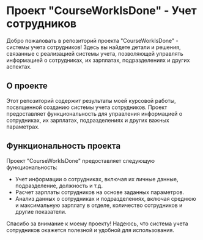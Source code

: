 # Проект "CourseWorkIsDone" - Учет сотрудников

Добро пожаловать в репозиторий проекта "CourseWorkIsDone" - системы учета сотрудников! Здесь вы найдете детали и решения, связанные с реализацией системы учета, позволяющей управлять информацией о сотрудниках, их зарплатах, подразделениях и других аспектах.

## О проекте

Этот репозиторий содержит результаты моей курсовой работы, посвященной созданию системы учета сотрудников. Проект предоставляет функциональность для управления информацией о сотрудниках, их зарплатах, подразделениях и других важных параметрах.

## Функциональность проекта

Проект "CourseWorkIsDone" предоставляет следующую функциональность:

- Учет информации о сотрудниках, включая их личные данные, подразделение, должность и т.д.
- Расчет зарплаты сотрудников на основе заданных параметров.
- Анализ данных о сотрудниках и подразделениях, включая среднюю и максимальную зарплату в отделе, количество сотрудников и другие показатели.



Спасибо за внимание к моему проекту! Надеюсь, что система учета сотрудников окажется полезной и удобной для использования.
